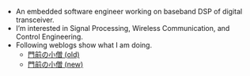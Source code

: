 - An embedded software engineer working on baseband DSP of digital transceiver.
- I’m interested in Signal Processing, Wireless Communication, and Control Engineering.
- Following weblogs show what I am doing.
  - [門前の小僧 (old)](https://motchy99.blog.fc2.com/)
  - [門前の小僧 (new)](https://motchy869.com/wordpress/)

<!---
motchy869/motchy869 is a ✨ special ✨ repository because its `README.md` (this file) appears on your GitHub profile.
You can click the Preview link to take a look at your changes.
--->
